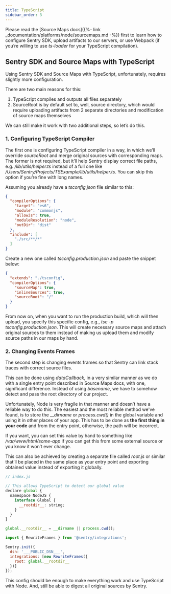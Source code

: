```yaml
---
title: TypeScript
sidebar_order: 3
---
```


Please read the [Source Maps docs]({%- link _documentation/platforms/node/sourcemaps.md -%}) first to learn how to configure Sentry SDK, upload artifacts to our servers, or use Webpack (if you’re willing to use _ts-loader_ for your TypeScript compilation).

## Sentry SDK and Source Maps with TypeScript

Using Sentry SDK and Source Maps with TypeScript, unfortunately, requires slightly more configuration.

There are two main reasons for this:

1.  TypeScript compiles and outputs all files separately
2.  SourceRoot is by default set to, well, source directory, which would require uploading artifacts from 2 separate directories and modification of source maps themselves

We can still make it work with two additional steps, so let’s do this.

### 1. Configuring TypeScript Compiler

The first one is configuring TypeScript compiler in a way, in which we’ll override _sourceRoot_ and merge original sources with corresponding maps. The former is not required, but it’ll help Sentry display correct file paths, e.g. _/lib/utils/helper.ts_ instead of a full one like _/Users/Sentry/Projects/TSExample/lib/utils/helper.ts_. You can skip this option if you’re fine with long names.

Assuming you already have a _tsconfig.json_ file similar to this:

```json
{
  "compilerOptions": {
    "target": "es6",
    "module": "commonjs",
    "allowJs": true,
    "moduleResolution": "node",
    "outDir": "dist"
  },
  "include": [
    "./src/**/*"
  ]
}
```

Create a new one called _tsconfig.production.json_ and paste the snippet below:

```json
{
  "extends": "./tsconfig",
  "compilerOptions": {
    "sourceMap": true,
    "inlineSources": true,
    "sourceRoot": "/"
  }
}
```

From now on, when you want to run the production build, which will then upload, you specify this specific config, e.g., _tsc -p tsconfig.production.json_. This will create necessary source maps and attach original sources to them instead of making us upload them and modify source paths in our maps by hand.

### 2. Changing Events Frames

The second step is changing events frames so that Sentry can link stack traces with correct source files.

This can be done using _dataCallback_, in a very similar manner as we do with a single entry point described in Source Maps docs, with one, significant difference. Instead of using _basename_, we have to somehow detect and pass the root directory of our project.

Unfortunately, Node is very fragile in that manner and doesn’t have a reliable way to do this. The easiest and the most reliable method we've found, is to store the ___dirname_ or _process.cwd()_ in the global variable and using it in other places of your app. This has to be done as **the first thing in your code** and from the entry point, otherwise, the path will be incorrect.

If you want, you can set this value by hand to something like _/var/www/html/some-app_ if you can get this from some external source or you know it won’t ever change.

This can also be achieved by creating a separate file called _root.js_ or similar that’ll be placed in the same place as your entry point and exporting obtained value instead of exporting it globally.

```javascript
// index.js

// This allows TypeScript to detect our global value
declare global {
  namespace NodeJS {
    interface Global {
      __rootdir__: string;
    }
  }
}

global.__rootdir__ = __dirname || process.cwd();
```

```javascript
import { RewriteFrames } from '@sentry/integrations';

Sentry.init({
  dsn: '___PUBLIC_DSN___',
  integrations: [new RewriteFrames({
    root: global.__rootdir__
  })]
});
```

This config should be enough to make everything work and use TypeScript with Node. And, still be able to digest all original sources by Sentry.
